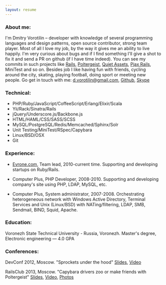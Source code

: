```yaml
---
layout: resume
---
```


### About me:
I'm Dmitry Vorotilin – developer with knowledge of several programming
languages and design patterns, open source contributor, strong team player.
Most of all I love my job, by the way it gives me an ability to live happily.
I'm very curious about bugs and if I find something I'll give a shot to fix it
and send a PR on github (if I have time indeed). You can see my commits in such
projects like [Rails](http://contributors.rubyonrails.org/contributors/dmitry-vorotilin/commits),
[Poltergeist](https://github.com/teampoltergeist/poltergeist/commits/master?author=route),
[Quiet Assets](https://github.com/evrone/quiet_assets/commits/master?author=route),
[Pjax Rails](https://github.com/rails/pjax_rails/commits/master?author=route),
MiniTest and so on. Besides job I like having fun with friends, cycling around
the city, skating, playing football, doing sport or meeting new people. Go get
in touch with me:
<d.vorotilin@gmail.com>, [Github](http://github.com/route), [Skype](skype:sp3ctr785?call)

### Technical:
* PHP/Ruby/JavaScript/CoffeeScript/Erlang/Elixir/Scala
* Yii/Rack/Sinatra/Rails
* jQuery/Underscore.js/Backbone.js
* HTML/HAML/CSS/SASS/SCSS
* MySQL/PostgreSQL/Redis/Memcached/Sphinx/Solr
* Unit Testing/MiniTest/RSpec/Capybara
* Linux/BSD/OSX
* Git

### Experience:
* [Evrone.com](http://evrone.com), Team lead, 2010-current time.
Supporting and developing startups on Ruby/Rails.

* Computer Plus, PHP Developer, 2008-2010.
Supporting and developing company's site using PHP, LDAP, MySQL, etc.

* Computer Plus, System administrator, 2007-2008.
Orchestrating heterogeneous network with Windows Active Directory,
Terminal Services and Unix (Linux/BSD) with NATing/filtering, LDAP, SMB,
Sendmail, BIND, Squid, Apache.

### Education:
Voronezh State Technical University - Russia, Voronezh.
Master's degree, Electronic engineering — 4.0 GPA

### Conferences:
DevConf 2012, Moscow. "Sprockets under the hood"
[Slides](https://docs.google.com/presentation/d/1Paqm3uDVYFNGvfg5GXcwHD4hMQr8az0Jdr4-EUIVFn4/edit),
[Video](http://www.youtube.com/watch?v=2t4SfcL8KMc)

RailsClub 2013, Moscow. "Capybara drivers zoo or make friends with Poltergeist"
[Slides](https://github.com/route/railsclub_2013),
[Video](http://digitaloctober.ru/en/events/railsclub_moscow_obi_fernandes_erni_miller_dzheremi_evans_i_linda_liukas_v_do),
[Photos](http://digitaloctober.ru/en/events/railsclub_moscow_obi_fernandes_erni_miller_dzheremi_evans_i_linda_liukas_v_do/photos)

